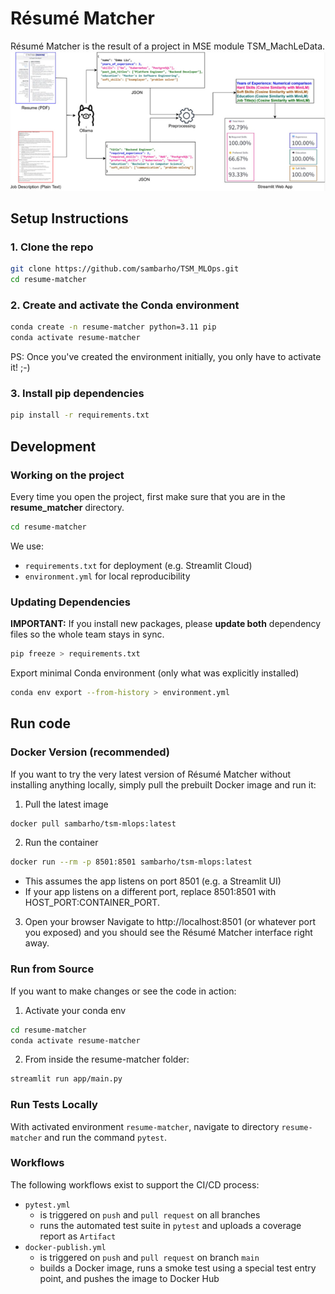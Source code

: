 # Résumé Matcher

Résumé Matcher is the result of a project in MSE module TSM_MachLeData.
![Workflow Diagram](resume_matcher/data/workflow_diagram.png)


## Setup Instructions

### 1. Clone the repo
```bash
git clone https://github.com/sambarho/TSM_MLOps.git
cd resume-matcher
```

### 2. Create and activate the Conda environment
```bash
conda create -n resume-matcher python=3.11 pip
conda activate resume-matcher
```
PS: Once you've created the environment initially, you only have to activate it! ;-)

### 3. Install pip dependencies
```bash
pip install -r requirements.txt
```

## Development

### Working on the project
Every time you open the project, first make sure that you are in the __resume_matcher__ directory.
```bash
cd resume-matcher
```

We use:
- `requirements.txt` for deployment (e.g. Streamlit Cloud)
- `environment.yml` for local reproducibility

### Updating Dependencies
**IMPORTANT:** If you install new packages, please **update both** dependency files so the whole team stays in sync.
```bash
pip freeze > requirements.txt
```
Export minimal Conda environment (only what was explicitly installed)
```bash
conda env export --from-history > environment.yml
```
## Run code
### Docker Version (recommended)
If you want to try the very latest version of Résumé Matcher without installing anything locally, simply pull the prebuilt Docker image and run it:

1. Pull the latest image

```bash
docker pull sambarho/tsm-mlops:latest
```
2. Run the container

```bash
docker run --rm -p 8501:8501 sambarho/tsm-mlops:latest
```
- This assumes the app listens on port 8501 (e.g. a Streamlit UI)
- If your app listens on a different port, replace 8501:8501 with HOST_PORT:CONTAINER_PORT.

3. Open your browser
Navigate to http://localhost:8501 (or whatever port you exposed) and you should see the Résumé Matcher interface right away.

### Run from Source
If you want to make changes or see the code in action:
1. Activate your conda env
```bash
cd resume-matcher
conda activate resume-matcher
```

2. From inside the resume-matcher folder:
```bash
streamlit run app/main.py   
```

### Run Tests Locally

With activated environment `resume-matcher`, navigate to directory `resume-matcher` and run the command `pytest`.

### Workflows

The following workflows exist to support the CI/CD process:

- `pytest.yml`
  - is triggered on `push` and `pull request` on all branches
  - runs the automated test suite in `pytest` and uploads a coverage report as `Artifact`
- `docker-publish.yml`
  - is triggered on `push` and `pull request` on branch `main`
  - builds a Docker image, runs a smoke test using a special test entry point, and pushes the image to Docker Hub
